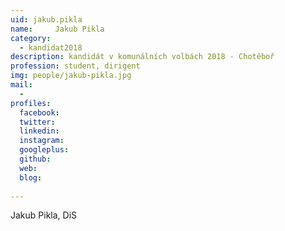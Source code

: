 ```yaml
---
uid: jakub.pikla
name:     Jakub Pikla
category:
  - kandidat2018
description: kandidát v komunálních volbách 2018 - Chotěboř
profession: student, dirigent
img: people/jakub-pikla.jpg
mail:
  - 
profiles:
  facebook: 
  twitter: 
  linkedin: 
  instagram: 
  googleplus: 
  github: 
  web: 
  blog: 
  
---
```


Jakub Pikla, DiS
